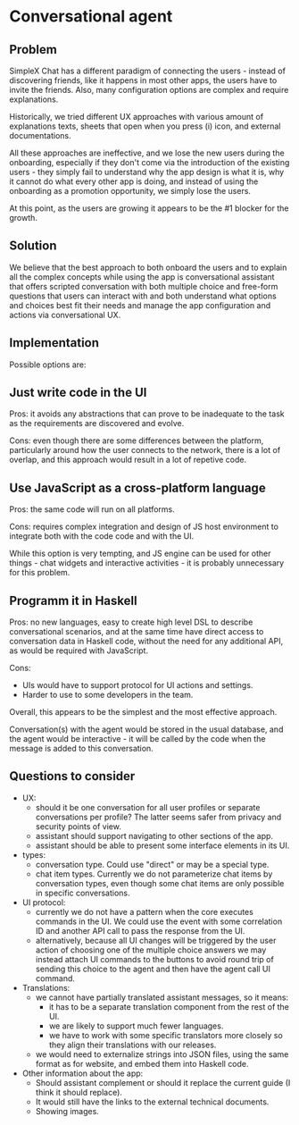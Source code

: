 # Conversational agent

## Problem

SimpleX Chat has a different paradigm of connecting the users - instead of discovering friends, like it happens in most other apps, the users have to invite the friends. Also, many configuration options are complex and require explanations.

Historically, we tried different UX approaches with various amount of explanations texts, sheets that open when you press (i) icon, and external documentations.

All these approaches are ineffective, and we lose the new users during the onboarding, especially if they don't come via the introduction of the existing users - they simply fail to understand why the app design is what it is, why it cannot do what every other app is doing, and instead of using the onboarding as a promotion opportunity, we simply lose the users.

At this point, as the users are growing it appears to be the #1 blocker for the growth.

## Solution

We believe that the best approach to both onboard the users and to explain all the complex concepts while using the app is conversational assistant that offers scripted conversation with both multiple choice and free-form questions that users can interact with and both understand what options and choices best fit their needs and manage the app configuration and actions via conversational UX.

## Implementation

Possible options are:

## Just write code in the UI

Pros: it avoids any abstractions that can prove to be inadequate to the task as the requirements are discovered and evolve.

Cons: even though there are some differences between the platform, particularly around how the user connects to the network, there is a lot of overlap, and this approach would result in a lot of repetive code.

## Use JavaScript as a cross-platform language

Pros: the same code will run on all platforms.

Cons: requires complex integration and design of JS host environment to integrate both with the code code and with the UI.

While this option is very tempting, and JS engine can be used for other things - chat widgets and interactive activities - it is probably unnecessary for this problem.

## Programm it in Haskell

Pros: no new languages, easy to create high level DSL to describe conversational scenarios, and at the same time have direct access to conversation data in Haskell code, without the need for any additional API, as would be required with JavaScript.

Cons:
- UIs would have to support protocol for UI actions and settings.
- Harder to use to some developers in the team.

Overall, this appears to be the simplest and the most effective approach.

Conversation(s) with the agent would be stored in the usual database, and the agent would be interactive - it will be called by the code when the message is added to this conversation.

## Questions to consider

- UX:
  - should it be one conversation for all user profiles or separate conversations per profile? The latter seems safer from privacy and security points of view.
  - assistant should support navigating to other sections of the app.
  - assistant should be able to present some interface elements in its UI.
- types:
  - conversation type. Could use "direct" or may be a special type.
  - chat item types. Currently we do not parameterize chat items by conversation types, even though some chat items are only possible in specific conversations.
- UI protocol:
  - currently we do not have a pattern when the core executes commands in the UI. We could use the event with some correlation ID and another API call to pass the response from the UI.
  - alternatively, because all UI changes will be triggered by the user action of choosing one of the multiple choice answers we may instead attach UI commands to the buttons to avoid round trip of sending this choice to the agent and then have the agent call UI command.
- Translations:
  - we cannot have partially translated assistant messages, so it means:
    - it has to be a separate translation component from the rest of the UI.
    - we are likely to support much fewer languages.
    - we have to work with some specific translators more closely so they align their translations with our releases.
  - we would need to externalize strings into JSON files, using the same format as for website, and embed them into Haskell code.
- Other information about the app:
  - Should assistant complement or should it replace the current guide (I think it should replace).
  - It would still have the links to the external technical documents.
  - Showing images.
